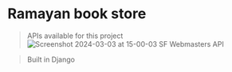 # Ramayan book store

> APIs available for this project
![Screenshot 2024-03-03 at 15-00-03 SF Webmasters API](https://github.com/AashishNandakumar/SF-backend/assets/98106129/031e661a-28d1-48fb-813e-74f8cbb7e804)


> Built in Django
